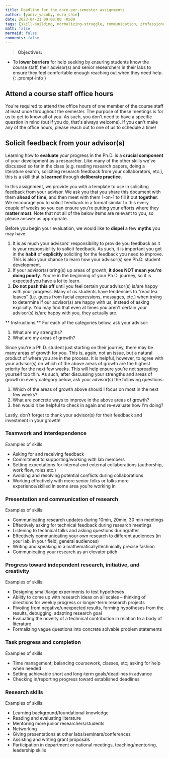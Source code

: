 ```yaml
---
title: Deadline for the once-per-semester assignments
author: [yaniv_yacoby, eura_shin]
date: 2023-04-21 09:00:00 -0500
tags: [skill-building, normalizing-struggle, communication, professional-development]
math: false
mermaid: false
comments: false
---
```


> **Objectives:**
* To **lower barriers** for help seeking by ensuring students know the course staff, their advisor(s) and senior researchers in their labs to ensure they feel comfortable enough reaching out when they need help.
{: .prompt-info }


## Attend a course staff office hours

You're required to attend the office hours of one member of the course staff at least once throughout the semester. 
The purpose of these meetings is for us to get to know all of you. 
As such, you don't need to have a specific question in mind (but if you do, that's always welcome). 
If you can't make any of the office hours, please reach out to one of us to schedule a time!


## Solicit feedback from your advisor(s)

Learning how to **evaluate** your progress in the Ph.D. is a **crucial component** of your development as a researcher. 
Like many of the other skills we've discussed so far in the class 
(e.g. reading research papers, doing a literature search, soliciting research feedback from your collaborators, etc.), 
this is a skill that is **learned** through **deliberate practice**. 

In this assignment, we provide you with a template to use in soliciting feedback from your advisor. 
We ask you that you share this document with them **ahead of time**, and then meet with them 1-on-1 to fill it out **together**. 
We encourage you to solicit feedback in a format similar to this every couple of weeks so you can ensure you're putting your efforts where they **matter most**.
Note that not all of the below items are relevant to you, so please answer as appropriate.

Before you begin your evaluation, we would like to **dispel** a few **myths** you may have:
1. It is as much your advisors' responsibility to provide you feedback as it is your responsibility to solicit feedback. As such, it is important you get in the **habit** of **explicitly** soliciting for the feedback you need to improve. This is also your chance to learn how your advisor(s) see Ph.D. student development.
2. If your advisor(s) bring(s) up areas of growth, **it does NOT mean you're doing poorly**. You're in the beginning of your Ph.D. journey, so it is expected you have a lot to learn.
3. **Do not push this off** until you feel certain your advisor(s) is/are happy with your progress. Many of us students have tendencies to “read tea leaves” (i.e. guess from facial expressions, messages, etc.) when trying to determine if our advisor(s) are happy with us, instead of asking explicitly. You may find that even at times you aren't certain your advisor(s) is/are happy with you, they actually are. 

** Instructions:** For each of the categories below, ask your advisor:
1. What are my strengths?
2. What are my areas of growth?

Since you're a Ph.D. student just starting on their journey, there may be many areas of growth for you. 
This is, again, not an issue, but a natural product of where you are in the process. 
It is helpful, however, to agree with your advisor(s) on which of the above areas of growth are the highest priority for the next few weeks. 
This will help ensure you’re not spreading yourself too thin. 
As such, after discussing your strengths and areas of growth in every category below, ask your advisor(s) the following questions:
1. Which of the areas of growth above should I focus on most in the next few weeks?
2. What are concrete ways to improve in the above areas of growth?
3. hen would it be helpful to check in again and re-evaluate how I'm doing?

Lastly, don’t forget to thank your advisor(s) for their feedback and investment in your growth!


### Teamwork and interdependence

Examples of skills:
* Asking for and receiving feedback 
* Commitment to supporting/working with lab members
* Setting expectations for internal and external collaborations (authorship, work flow, roles etc.)
* Avoiding and resolving potential conflicts during collaborations
* Working effectively with more senior folks or folks more experience/skilled in some area you’re working in

### Presentation and communication of research

Examples of skills:
* Communicating research updates during 10min, 20min, 30 min meetings
* Effectively asking for technical feedback during research meetings
* Listening to technical talks and asking questions during/after
* Effectively communicating your own research to different audiences (in your lab, in your field, general audiences)
* Writing and speaking in a mathematically/technically precise fashion
* Communicating your research as an elevator pitch

### Progress toward independent research, initiative, and creativity

Examples of skills:
* Designing small/large experiments to test hypotheses
* Ability to come up with research ideas on all scales – thinking of directions for weekly progress or longer-term research projects
* Pivoting from negative/unexpected results, forming hypotheses from the results, debugging, adapting research goal
* Evaluating the novelty of a technical contribution in relation to a body of literature
* Formalizing vague questions into concrete solvable problem statements

### Task progress and completion

Examples of skills:
* Time management; balancing coursework, classes, etc; asking for help when needed
* Setting achievable short and long-term goals/deadlines in advance 
* Checking in/reporting progress toward established deadlines 


### Research skills

Examples of skills:
* Learning background/foundational knowledge
* Reading and evaluating literature
* Mentoring more junior researchers/students
* Networking 
* Giving presentations at other labs/seminars/conferences
* Assisting and writing grant proposals
* Participation in department or national meetings, teaching/mentoring, leadership skills

